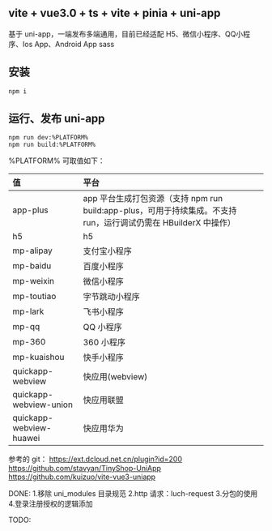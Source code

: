 ## vite + vue3.0 + ts + vite + pinia + uni-app

基于 uni-app，一端发布多端通用，目前已经适配 H5、微信小程序、QQ小程序、Ios App、Android App
sass

## 安装

```sh
npm i
```

## 运行、发布 uni-app

```
npm run dev:%PLATFORM%
npm run build:%PLATFORM%
```

%PLATFORM% 可取值如下：

| 值                      | 平台                                                                                                             |
| :---------------------- | :--------------------------------------------------------------------------------------------------------------- |
| app-plus                | app 平台生成打包资源（支持 npm run build:app-plus，可用于持续集成。不支持 run，运行调试仍需在 HBuilderX 中操作） |
| h5                      | h5                                                                                                               |
| mp-alipay               | 支付宝小程序                                                                                                     |
| mp-baidu                | 百度小程序                                                                                                       |
| mp-weixin               | 微信小程序                                                                                                       |
| mp-toutiao              | 字节跳动小程序                                                                                                   |
| mp-lark                 | 飞书小程序                                                                                                       |
| mp-qq                   | QQ 小程序                                                                                                        |
| mp-360                  | 360 小程序                                                                                                       |
| mp-kuaishou             | 快手小程序                                                                                                       |
| quickapp-webview        | 快应用(webview)                                                                                                  |
| quickapp-webview-union  | 快应用联盟                                                                                                       |
| quickapp-webview-huawei | 快应用华为                                                                                                       |

参考的 git：
https://ext.dcloud.net.cn/plugin?id=200
https://github.com/stavyan/TinyShop-UniApp
https://github.com/kuizuo/vite-vue3-uniapp

DONE: 1.移除 uni_modules 目录规范
2.http 请求：luch-request 3.分包的使用 4.登录注册授权的逻辑添加

TODO:

